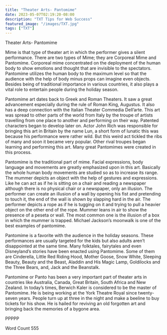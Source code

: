```yaml
---
title: "Theater Arts- Pantomime"
date: 2023-05-07T02:19:20-08:00
description: "TXT Tips for Web Success"
featured_image: "/images/TXT.jpg"
tags: ["TXT"]
---
```


Theater Arts- Pantomime

Mime is that type of theater art in which the performer gives a silent performance. There are two types of Mime; they are Corporeal Mime and Pantomime. Corporeal mime concentrated on the deployment of the human body to show emotions and thought that are invisible to the spectators. Pantomime utilizes the human body to the maximum level so that the audience with the help of body minus props can imagine even objects. Besides being of traditional importance in various countries, it also plays a vital role to entertain people during the holiday season. 

Pantomime art dates back to Greek and Roman Theaters. It saw a great advancement especially during the rule of Roman King, Augustus. It also has a deep connection with the Italian Theater Commedia Dell’arte. This art was spread to other parts of the world from Italy by the troupe of artists travelling from one place to another and performing on their way. Patented characters began to develop later on. Actor John Rich was responsible for bringing this art in Britain by the name Lun, a short form of lunatic this was because his performance were rather wild. But this weird act tickled the ribs of many and soon it became very popular. Other rival troupes began learning and performing this art. Many great Pantomimes were created in this process. 

Pantomime is the traditional part of mime.  Facial expressions, body language and movements are greatly emphasized upon in this art. Basically the whole human body movements are studied so as to increase its range. The mummer depicts an object with the help of gestures and expressions. Like he can act as if he is sitting on a chair and reading a newspaper although there is no physical chair or a newspaper, only an illusion. The performer can create an illusion of a wall by opening his fist and pretending to touch it, the end of the wall is shown by slapping hard in the air. The performer depicts a rope as if he is tugging on it and trying to pull a heavier object on the other end of the rope. Mummer leans in air to show the presence of a peseta or wall. The most common one is the illusion of a box in which the mummer is trapped. Michael Jackson’s moonwalk is one of the best examples of pantomime. 

Pantomime is a favorite with the audience in the holiday seasons. These performances are usually targeted for the kids but also adults aren’t disappointed at the same time. Many folktales, fairytales and even Disneyland’s stories have been enacted using Pantomime. Some of them are Cinderella, Little Red Riding Hood, Mother Goose, Snow White, Sleeping Beauty, Beauty and the Beast, Aladdin and His Magic Lamp, Goldilocks and the Three Bears, and, Jack and the Beanstalk.

Pantomime or Panto has been a very important part of theater arts in countries like Australia, Canada, Great Britain, South Africa and New Zealand. In today’s times, Berwich Kaler is considered to be the master of Pantomime. He is being working at the York Theatre Royal since twenty-seven years. People turn up at three in the night and make a beeline to buy tickets for his show. He is hailed for reviving an old forgotten art and bringing back the memories of a bygone area.  

PPPPP

Word Count 555

